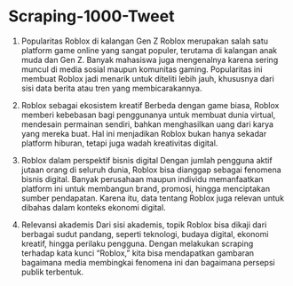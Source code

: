 # Scraping-1000-Tweet

1. Popularitas Roblox di kalangan Gen Z
Roblox merupakan salah satu platform game online yang sangat populer, terutama di kalangan anak muda dan Gen Z. Banyak mahasiswa juga mengenalnya karena sering muncul di media sosial maupun komunitas gaming. Popularitas ini membuat Roblox jadi menarik untuk diteliti lebih jauh, khususnya dari sisi data berita atau tren yang membicarakannya.

2. Roblox sebagai ekosistem kreatif
Berbeda dengan game biasa, Roblox memberi kebebasan bagi penggunanya untuk membuat dunia virtual, mendesain permainan sendiri, bahkan menghasilkan uang dari karya yang mereka buat. Hal ini menjadikan Roblox bukan hanya sekadar platform hiburan, tetapi juga wadah kreativitas digital.

3. Roblox dalam perspektif bisnis digital
Dengan jumlah pengguna aktif jutaan orang di seluruh dunia, Roblox bisa dianggap sebagai fenomena bisnis digital. Banyak perusahaan maupun individu memanfaatkan platform ini untuk membangun brand, promosi, hingga menciptakan sumber pendapatan. Karena itu, data tentang Roblox juga relevan untuk dibahas dalam konteks ekonomi digital.

4. Relevansi akademis
Dari sisi akademis, topik Roblox bisa dikaji dari berbagai sudut pandang, seperti teknologi, budaya digital, ekonomi kreatif, hingga perilaku pengguna. Dengan melakukan scraping terhadap kata kunci “Roblox,” kita bisa mendapatkan gambaran bagaimana media membingkai fenomena ini dan bagaimana persepsi publik terbentuk.
